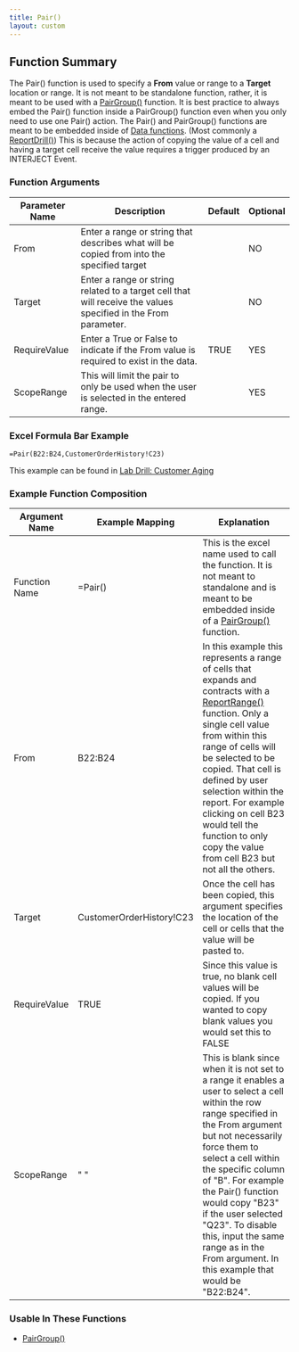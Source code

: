 ```yaml
---
title: Pair()
layout: custom
---
```

##  Function Summary 

The Pair() function is used to specify a **From** value or range to a **Target** location or range. It is not meant to be standalone function, rather, it is meant to be used with a [PairGroup()](PairGroup_81756186.md) function. It is best practice to always embed the Pair() function inside a PairGroup() function even when you only need to use one Pair() action. The Pair() and PairGroup() functions are meant to be embedded inside of [Data functions](Data-Functions-Landing.html). (Most commonly a [ReportDrill()](ReportDrill_61702556.html)) This is because the action of copying the value of a cell and having a target cell receive the value requires a trigger produced by an INTERJECT Event.

###  Function Arguments   

| Parameter Name | Description                                                                                                    | Default | Optional |
|----------------|----------------------------------------------------------------------------------------------------------------|---------|----------|
| From           | Enter a range or string that describes what will be copied from into the specified target                      |         | NO       |
| Target         | Enter a range or string related to a target cell that will receive the values specified in the From parameter. |         | NO       |
| RequireValue   | Enter a True or False to indicate if the From value is required to exist in the data.                          | TRUE    | YES      |
| ScopeRange     | This will limit the pair to only be used when the user is selected in the entered range.                       |         | YES      |

### Excel Formula Bar Example

```Excel
=Pair(B22:B24,CustomerOrderHistory!C23)
```
This example can be found in [Lab Drill: Customer Aging]()

### Example Function Composition   

| Argument Name | Example Mapping          | Explanation|
|---------------|--------------------------|---|
| Function Name | =Pair()                  | This is the excel name used to call the function. It is not meant to standalone and is meant to be embedded inside of a [ PairGroup() ](PairGroup_81756186.html) function. |
| From          | B22:B24                  | In this example this represents a range of cells that expands and contracts with a [ReportRange()]() function. Only a single cell value from within this range of cells will be selected to be copied. That cell is defined by user selection within the report. For example clicking on cell B23 would tell the function to only copy the value from cell B23 but not all the others.         |
| Target        | CustomerOrderHistory!C23 | Once the cell has been copied, this argument specifies the location of the cell or cells that the value will be pasted to.                                                |
| RequireValue  | TRUE | Since this value is true, no blank cell values will be copied. If you wanted to copy blank values you would set this to FALSE|
| ScopeRange    | " "                      | This is blank since when it is not set to a range it enables a user to select a cell within the row range specified in the From argument but not necessarily force them to select a cell within the specific column of "B". For example the Pair() function would copy "B23" if the user selected "Q23". To disable this, input the same range as in the From argument. In this example that would be "B22:B24".|


###  Usable In These Functions   

* [PairGroup()](PairGroup_81756186.md)

